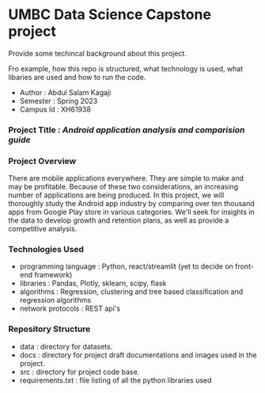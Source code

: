 # UMBC Data Science Capstone project

Provide some techincal background about this project. 

Fro example, how this repo is structured, what technology is used, what libaries are used and how to run the code. 

- Author    : Abdul Salam Kagaji
- Semester  : Spring 2023
- Campus Id : XH61938

### Project Title : *Android application analysis and comparision guide*

### Project Overview

There are mobile applications everywhere. They are simple to make and may be profitable. Because of these two considerations, an increasing number of applications are being produced. In this project, we will thoroughly study the Android app industry by comparing over ten thousand apps from Google Play store in various categories. We'll seek for insights in the data to develop growth and retention plans, as well as provide a competitive analysis.

### Technologies Used
- programming language : Python, react/streamlit (yet to decide on front-end framework)
- libraries : Pandas, Plotly, sklearn, scipy, flask
- algorithms : Regression, clustering and tree based classification and regression algorithms
- network protocols : REST api's

### Repository Structure
- data : directory for datasets.
- docs : directory for project draft documentations and images used in the project.
- src  : directory for project code base.
- requirements.txt : file listing of all the python libraries used

